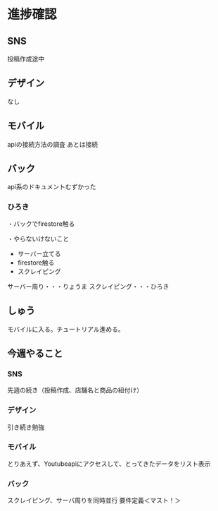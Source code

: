 # 進捗確認
## SNS
投稿作成途中
## デザイン
なし
## モバイル
apiの接続方法の調査
あとは接続
## バック
api系のドキュメントむずかった

### ひろき
・バックでfirestore触る

・やらないけないこと
- サーバー立てる
- firestore触る
- スクレイピング

サーバー周り・・・りょうま
スクレイピング・・・ひろき

## しゅう
モバイルに入る。チュートリアル進める。

## 今週やること
### SNS
先週の続き（投稿作成、店舗名と商品の紐付け）
### デザイン
引き続き勉強
### モバイル
とりあえず、Youtubeapiにアクセスして、とってきたデータをリスト表示

### バック
スクレイピング、サーバ周りを同時並行
要件定義＜マスト！＞
